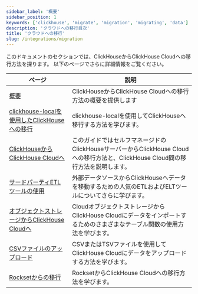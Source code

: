 ```yaml
---
sidebar_label: '概要'
sidebar_position: 1
keywords: ['clickhouse', 'migrate', 'migration', 'migrating', 'data']
description: 'クラウドへの移行目次'
title: 'クラウドへの移行'
slug: /integrations/migration
---
```


このドキュメントのセクションでは、ClickHouseからClickHouse Cloudへの移行方法を探ります。
以下のページでさらに詳細情報をご覧ください。

| ページ                                                                                               | 説明                                                                                                                                                    |
|----------------------------------------------------------------------------------------------------|---------------------------------------------------------------------------------------------------------------------------------------------------------|
| [概要](/integrations/migration/overview)                                               | ClickHouseからClickHouse Cloudへの移行方法の概要を提供します                                                                                                     |
| [clickhouse-localを使用したClickHouseへの移行](/cloud/migration/clickhouse-local)        | clickhouse-localを使用してClickHouseへ移行する方法を学びます。                                                                                            |                                                                                                |
| [ClickHouseからClickHouse Cloudへ](/cloud/migration/clickhouse-to-cloud)                     | このガイドではセルフマネージドのClickHouseサーバーからClickHouse Cloudへの移行方法と、ClickHouse Cloud間の移行方法を説明します。                              |
| [サードパーティETLツールの使用](/cloud/migration/etl-tool-to-clickhouse)                      | 外部データソースからClickHouseへデータを移動するための人気のETLおよびELTツールについてさらに学びます。                                                         |
| [オブジェクトストレージからClickHouse Cloudへ](/integrations/migration/object-storage-to-clickhouse) | CloudオブジェクトストレージからClickHouse Cloudにデータをインポートするためのさまざまなテーブル関数の使用方法を学びます。                                      |
| [CSVファイルのアップロード](/integrations/migration/upload-a-csv-file)                             | CSVまたはTSVファイルを使用してClickHouse Cloudにデータをアップロードする方法を学びます。                                                                 |
| [Rocksetからの移行](/migrations/rockset)                                             | RocksetからClickHouse Cloudへの移行方法を学びます。                                                                                                       |
